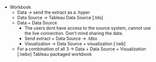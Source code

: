 - Workbook
  - Data -> send the extract as a .hyper
  - Data Source -> Tableau Data Source [.tds]
  - Data + Data Source
    - The users dont have access to the source system, cannot use the live connection. Don't mind sharing the data.
    - Send extract + Data Source -> .tdsx
    - Visualization -> Data Source + visualization [.twb]
  - For a combination of all 3 -> Data + Data Source + Visualization [.twbx] Tableau packaged workbook
